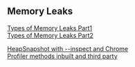 

## Memory Leaks
[Types of Memory Leaks Part1](https://betterprogramming.pub/the-4-types-of-memory-leaks-in-node-js-and-how-to-avoid-them-with-the-help-of-clinic-js-part-1-3f0c0afda268)   
[Types of Memory Leaks Part2](https://betterprogramming.pub/the-4-types-of-memory-leaks-in-node-js-and-how-to-avoid-them-part-2-f21fbda5c33b)  

[HeapSnapshot with --inspect and Chrome](https://marmelab.com/blog/2018/04/03/how-to-track-and-fix-memory-leak-with-nodejs.html)   
[Profiler methods inbuilt and third party](https://azureossd.github.io/2021/12/10/Troubleshooting-NodeJS-High-Memory-scenarios-in-App-Service-Linux/index.html)  
